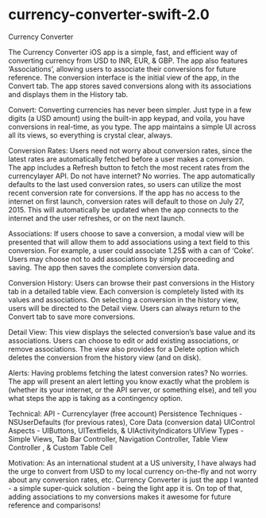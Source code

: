 # currency-converter-swift-2.0
Currency Converter

The Currency Converter iOS app is a simple, fast, and efficient way of converting currency from USD to INR, EUR, & GBP. The app also features ‘Associations’, allowing users to associate their conversions for future reference. The conversion interface is the initial view of the app, in the Convert tab. The app stores saved conversions along with its associations and displays them in the History tab.

Convert: Converting currencies has never been simpler. Just type in a few digits (a USD amount) using the built-in app keypad, and voila, you have conversions in real-time, as you type. The app maintains a simple UI across all its views, so everything is crystal clear, always.

Conversion Rates: Users need not worry about conversion rates, since the latest rates are automatically fetched before a user makes a conversion. The app includes a Refresh button to fetch the most recent rates from the currencylayer API. Do not have internet? No worries. The app automatically defaults to the last used conversion rates, so users can utilize the most recent conversion rate for conversions. If the app has no access to the internet on first launch, conversion rates will default to those on July 27, 2015. This will automatically be updated when the app connects to the internet and the user refreshes, or on the next launch.

Associations: If users choose to save a conversion, a modal view will be presented that will allow them to add associations using a text field to this conversion. For example, a user could associate 1.25$ with a can of ‘Coke’. Users may choose not to add associations by simply proceeding and saving. The app then saves the complete conversion data.

Conversion History: Users can browse their past conversions in the History tab in a detailed table view. Each conversion is completely listed with its values and associations. On selecting a conversion in the history view, users will be directed to the Detail view. Users can always return to the Convert tab to save more conversions.

Detail View: This view displays the selected conversion’s base value and its associations. Users can choose to edit or add existing associations, or remove associations. The view also provides for a Delete option which deletes the conversion from the history view (and on disk).

Alerts: Having problems fetching the latest conversion rates? No worries. The app will present an alert letting you know exactly what the problem is (whether its your internet, or the API server, or something else), and tell you what steps the app is taking as a contingency option.

Technical:
API - Currencylayer (free account)
Persistence Techniques - NSUserDefaults (for previous rates), Core Data (conversion data)
UIControl Aspects - UIButtons, UITextfields, & UIActivityIndicators
UIView Types - Simple Views, Tab Bar Controller, Navigation Controller,  Table View Controller , & Custom Table Cell

Motivation: As an international student at a US university, I have always had the urge to convert from USD to my local currency on-the-fly and not worry about any conversion rates, etc. Currency Converter is just the app I wanted - a simple super-quick solution - being the light app it is. On top of that, adding associations to my conversions makes it awesome for future reference and comparisons!
